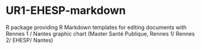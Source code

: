 # UR1-EHESP-markdown
R package providing R Markdown templates for editing documents with Rennes 1 / Nantes graphic chart (Master Santé Publique, Rennes 1/ Rennes 2/ EHESP/ Nantes)
